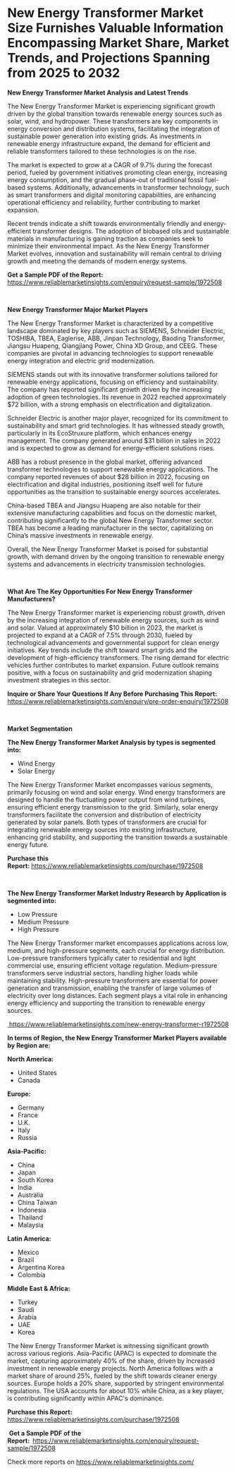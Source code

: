 <p><h1>New Energy Transformer Market Size Furnishes Valuable Information Encompassing Market Share, Market Trends, and Projections Spanning from 2025 to 2032</h1></p><p><strong>New Energy Transformer Market Analysis and Latest Trends</strong></p>
<p><p>The New Energy Transformer Market is experiencing significant growth driven by the global transition towards renewable energy sources such as solar, wind, and hydropower. These transformers are key components in energy conversion and distribution systems, facilitating the integration of sustainable power generation into existing grids. As investments in renewable energy infrastructure expand, the demand for efficient and reliable transformers tailored to these technologies is on the rise.</p><p>The market is expected to grow at a CAGR of 9.7% during the forecast period, fueled by government initiatives promoting clean energy, increasing energy consumption, and the gradual phase-out of traditional fossil fuel-based systems. Additionally, advancements in transformer technology, such as smart transformers and digital monitoring capabilities, are enhancing operational efficiency and reliability, further contributing to market expansion.</p><p>Recent trends indicate a shift towards environmentally friendly and energy-efficient transformer designs. The adoption of biobased oils and sustainable materials in manufacturing is gaining traction as companies seek to minimize their environmental impact. As the New Energy Transformer Market evolves, innovation and sustainability will remain central to driving growth and meeting the demands of modern energy systems.</p></p>
<p><strong>Get a Sample PDF of the Report:&nbsp;</strong> <a href="https://www.reliablemarketinsights.com/enquiry/request-sample/1972508?utm_campaign=1937&utm_medium=2&utm_source=Github&utm_content=ia&utm_term=14022025&utm_id=new-energy-transformer">https://www.reliablemarketinsights.com/enquiry/request-sample/1972508</a></p>
<p>&nbsp;</p>
<p><strong>New Energy Transformer Major Market Players</strong></p>
<p><p>The New Energy Transformer Market is characterized by a competitive landscape dominated by key players such as SIEMENS, Schneider Electric, TOSHIBA, TBEA, Eaglerise, ABB, Jinpan Technology, Baoding Transformer, Jiangsu Huapeng, Qiangjiang Power, China XD Group, and CEEG. These companies are pivotal in advancing technologies to support renewable energy integration and electric grid modernization.</p><p>SIEMENS stands out with its innovative transformer solutions tailored for renewable energy applications, focusing on efficiency and sustainability. The company has reported significant growth driven by the increasing adoption of green technologies. Its revenue in 2022 reached approximately $72 billion, with a strong emphasis on electrification and digitalization.</p><p>Schneider Electric is another major player, recognized for its commitment to sustainability and smart grid technologies. It has witnessed steady growth, particularly in its EcoStruxure platform, which enhances energy management. The company generated around $31 billion in sales in 2022 and is expected to grow as demand for energy-efficient solutions rises.</p><p>ABB has a robust presence in the global market, offering advanced transformer technologies to support renewable energy applications. The company reported revenues of about $28 billion in 2022, focusing on electrification and digital industries, positioning itself well for future opportunities as the transition to sustainable energy sources accelerates.</p><p>China-based TBEA and Jiangsu Huapeng are also notable for their extensive manufacturing capabilities and focus on the domestic market, contributing significantly to the global New Energy Transformer sector. TBEA has become a leading manufacturer in the sector, capitalizing on China’s massive investments in renewable energy.</p><p>Overall, the New Energy Transformer Market is poised for substantial growth, with demand driven by the ongoing transition to renewable energy systems and advancements in electricity transmission technologies.</p></p>
<p>&nbsp;</p>
<p><strong>What Are The Key Opportunities For New Energy Transformer Manufacturers?</strong></p>
<p><p>The New Energy Transformer market is experiencing robust growth, driven by the increasing integration of renewable energy sources, such as wind and solar. Valued at approximately $10 billion in 2023, the market is projected to expand at a CAGR of 7.5% through 2030, fueled by technological advancements and governmental support for clean energy initiatives. Key trends include the shift toward smart grids and the development of high-efficiency transformers. The rising demand for electric vehicles further contributes to market expansion. Future outlook remains positive, with a focus on sustainability and grid modernization shaping investment strategies in this sector.</p></p>
<p><strong>Inquire or Share Your Questions If Any Before Purchasing This Report:</strong> <a href="https://www.reliablemarketinsights.com/enquiry/pre-order-enquiry/1972508?utm_campaign=1937&utm_medium=2&utm_source=Github&utm_content=ia&utm_term=14022025&utm_id=new-energy-transformer">https://www.reliablemarketinsights.com/enquiry/pre-order-enquiry/1972508</a></p>
<p>&nbsp;</p>
<p><strong>Market Segmentation</strong></p>
<p><strong>The New Energy Transformer Market Analysis by types is segmented into:</strong></p>
<p><ul><li>Wind Energy</li><li>Solar Energy</li></ul></p>
<p><p>The New Energy Transformer Market encompasses various segments, primarily focusing on wind and solar energy. Wind energy transformers are designed to handle the fluctuating power output from wind turbines, ensuring efficient energy transmission to the grid. Similarly, solar energy transformers facilitate the conversion and distribution of electricity generated by solar panels. Both types of transformers are crucial for integrating renewable energy sources into existing infrastructure, enhancing grid stability, and supporting the transition towards a sustainable energy future.</p></p>
<p><strong>Purchase this Report:&nbsp;</strong><a href="https://www.reliablemarketinsights.com/purchase/1972508?utm_campaign=1937&utm_medium=2&utm_source=Github&utm_content=ia&utm_term=14022025&utm_id=new-energy-transformer">https://www.reliablemarketinsights.com/purchase/1972508</a></p>
<p>&nbsp;</p>
<p><strong>The New Energy Transformer Market Industry Research by Application is segmented into:</strong></p>
<p><ul><li>Low Pressure</li><li>Medium Pressure</li><li>High Pressure</li></ul></p>
<p><p>The New Energy Transformer market encompasses applications across low, medium, and high-pressure segments, each crucial for energy distribution. Low-pressure transformers typically cater to residential and light commercial use, ensuring efficient voltage regulation. Medium-pressure transformers serve industrial sectors, handling higher loads while maintaining stability. High-pressure transformers are essential for power generation and transmission, enabling the transfer of large volumes of electricity over long distances. Each segment plays a vital role in enhancing energy efficiency and supporting the transition to renewable energy sources.</p></p>
<p><a href="https://www.reliablemarketinsights.com/new-energy-transformer-r1972508?utm_campaign=1937&utm_medium=2&utm_source=Github&utm_content=ia&utm_term=14022025&utm_id=new-energy-transformer">&nbsp;https://www.reliablemarketinsights.com/new-energy-transformer-r1972508</a></p>
<p><strong>In terms of Region, the New Energy Transformer Market Players available by Region are:</strong></p>
<p>
    <p> <strong> North America: </strong>
        <ul>
            <li>United States</li>
            <li>Canada</li>
        </ul>
        </p> 
    <p> <strong> Europe: </strong>
        <ul>
            <li>Germany</li>
            <li>France</li>
            <li>U.K.</li>
            <li>Italy</li>
            <li>Russia</li>
        </ul>
        </p> 
    <p> <strong> Asia-Pacific: </strong>
        <ul>
            <li>China</li>
            <li>Japan</li>
            <li>South Korea</li>
            <li>India</li>
            <li>Australia</li>
            <li>China Taiwan</li>
            <li>Indonesia</li>
            <li>Thailand</li>
            <li>Malaysia</li>
        </ul>
        </p> 
    <p> <strong> Latin America: </strong>
        <ul>
            <li>Mexico</li>
            <li>Brazil</li>
            <li>Argentina Korea</li>
            <li>Colombia</li>
        </ul>
        </p> 
    <p> <strong> Middle East & Africa: </strong>
        <ul>
            <li>Turkey</li>
            <li>Saudi</li>
            <li>Arabia</li>
            <li>UAE</li>
            <li>Korea</li>
        </ul>
    </p>
    </p>
<p><p>The New Energy Transformer Market is witnessing significant growth across various regions. Asia-Pacific (APAC) is expected to dominate the market, capturing approximately 40% of the share, driven by increased investment in renewable energy projects. North America follows with a market share of around 25%, fueled by the shift towards cleaner energy sources. Europe holds a 20% share, supported by stringent environmental regulations. The USA accounts for about 10% while China, as a key player, is contributing significantly within APAC's dominance.</p></p>
<p><strong>Purchase this Report: </strong><a href="https://www.reliablemarketinsights.com/purchase/1972508?utm_campaign=1937&utm_medium=2&utm_source=Github&utm_content=ia&utm_term=14022025&utm_id=new-energy-transformer">https://www.reliablemarketinsights.com/purchase/1972508</a></p>
<p>&nbsp;<strong>Get a Sample PDF of the Report:&nbsp;&nbsp;</strong><a href="https://www.reliablemarketinsights.com/enquiry/request-sample/1972508?utm_campaign=1937&utm_medium=2&utm_source=Github&utm_content=ia&utm_term=14022025&utm_id=new-energy-transformer">https://www.reliablemarketinsights.com/enquiry/request-sample/1972508</a></p>
<p><strong></strong></p>
<p>Check more reports on <a href="https://www.reliablemarketinsights.com/?utm_campaign=1937&utm_medium=2&utm_source=Github&utm_content=ia&utm_term=14022025&utm_id=new-energy-transformer">https://www.reliablemarketinsights.com/</a></p>